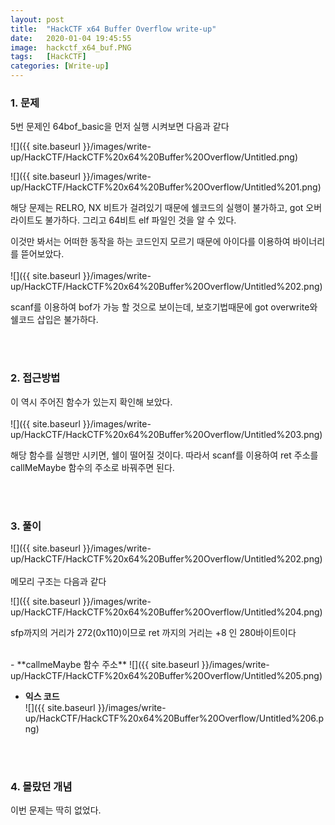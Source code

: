 ```yaml
---
layout: post
title:  "HackCTF x64 Buffer Overflow write-up"
date:   2020-01-04 19:45:55
image:  hackctf_x64_buf.PNG
tags:   [HackCTF]
categories: [Write-up]
---
```


### 1.  문제

5번 문제인 64bof_basic을 먼저 실행 시켜보면 다음과 같다

![]({{ site.baseurl }}/images/write-up/HackCTF/HackCTF%20x64%20Buffer%20Overflow/Untitled.png)

![]({{ site.baseurl }}/images/write-up/HackCTF/HackCTF%20x64%20Buffer%20Overflow/Untitled%201.png)

해당 문제는 RELRO, NX 비트가 걸려있기 때문에 쉘코드의 실행이 불가하고, got 오버라이트도 불가하다. 그리고 64비트 elf 파일인 것을 알 수 있다.

이것만 봐서는 어떠한 동작을 하는 코드인지 모르기 때문에 아이다를 이용하여 바이너리를 뜯어보았다.
<br>  
![]({{ site.baseurl }}/images/write-up/HackCTF/HackCTF%20x64%20Buffer%20Overflow/Untitled%202.png)

scanf를 이용하여 bof가 가능 할 것으로 보이는데, 보호기법때문에 got overwrite와 쉘코드 삽입은 불가하다. 

<br><br>
### 2. 접근방법

이 역시 주어진 함수가 있는지 확인해 보았다.  
<br> 
![]({{ site.baseurl }}/images/write-up/HackCTF/HackCTF%20x64%20Buffer%20Overflow/Untitled%203.png)

해당 함수를 실행만 시키면, 쉘이 떨어질 것이다. 따라서 scanf를 이용하여 ret 주소를 callMeMaybe 함수의 주소로 바꿔주면 된다.

<br><br>
### 3. 풀이

![]({{ site.baseurl }}/images/write-up/HackCTF/HackCTF%20x64%20Buffer%20Overflow/Untitled%202.png)  
<br> 
메모리 구조는 다음과 같다

![]({{ site.baseurl }}/images/write-up/HackCTF/HackCTF%20x64%20Buffer%20Overflow/Untitled%204.png)

sfp까지의 거리가 272(0x110)이므로 ret 까지의 거리는 +8 인 280바이트이다

<br>
- **callmeMaybe 함수 주소**  
![]({{ site.baseurl }}/images/write-up/HackCTF/HackCTF%20x64%20Buffer%20Overflow/Untitled%205.png)

<br>

- **익스 코드**  
![]({{ site.baseurl }}/images/write-up/HackCTF/HackCTF%20x64%20Buffer%20Overflow/Untitled%206.png)

<br><br>
### 4. 몰랐던 개념

이번 문제는 딱히 없었다.
